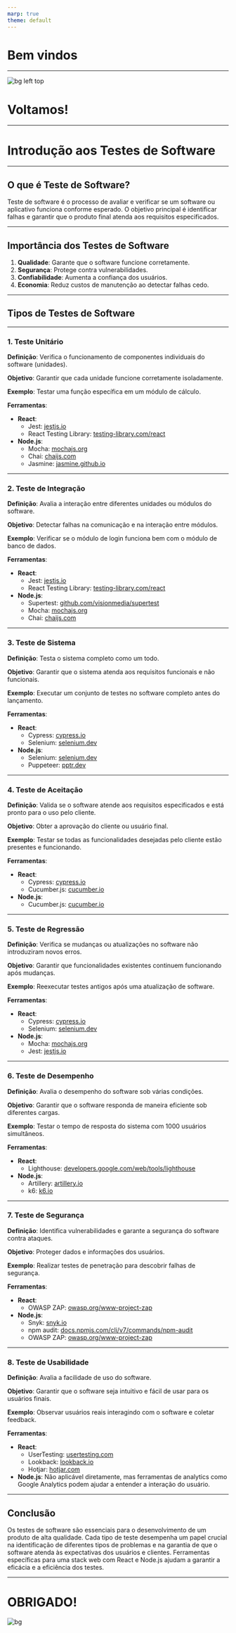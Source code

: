 ```yaml
---
marp: true
theme: default
---
```


# Bem vindos

--- 
![bg left top  ](./melhorar-seu-dia-2.gif)

# Voltamos!
---
# Introdução aos Testes de Software

---

## O que é Teste de Software?

Teste de software é o processo de avaliar e verificar se um software ou aplicativo funciona conforme esperado. O objetivo principal é identificar falhas e garantir que o produto final atenda aos requisitos especificados.

---

## Importância dos Testes de Software

1. **Qualidade**: Garante que o software funcione corretamente.
2. **Segurança**: Protege contra vulnerabilidades.
3. **Confiabilidade**: Aumenta a confiança dos usuários.
4. **Economia**: Reduz custos de manutenção ao detectar falhas cedo.

---

## Tipos de Testes de Software

---

### 1. Teste Unitário

**Definição**: Verifica o funcionamento de componentes individuais do software (unidades).

**Objetivo**: Garantir que cada unidade funcione corretamente isoladamente.

**Exemplo**: Testar uma função específica em um módulo de cálculo.

**Ferramentas**:
- **React**:
  - Jest: [jestjs.io](https://jestjs.io)
  - React Testing Library: [testing-library.com/react](https://testing-library.com/react)
- **Node.js**:
  - Mocha: [mochajs.org](https://mochajs.org)
  - Chai: [chaijs.com](https://www.chaijs.com)
  - Jasmine: [jasmine.github.io](https://jasmine.github.io)

---

### 2. Teste de Integração

**Definição**: Avalia a interação entre diferentes unidades ou módulos do software.

**Objetivo**: Detectar falhas na comunicação e na interação entre módulos.

**Exemplo**: Verificar se o módulo de login funciona bem com o módulo de banco de dados.

**Ferramentas**:
- **React**:
  - Jest: [jestjs.io](https://jestjs.io)
  - React Testing Library: [testing-library.com/react](https://testing-library.com/react)
- **Node.js**:
  - Supertest: [github.com/visionmedia/supertest](https://github.com/visionmedia/supertest)
  - Mocha: [mochajs.org](https://mochajs.org)
  - Chai: [chaijs.com](https://www.chaijs.com)

---

### 3. Teste de Sistema

**Definição**: Testa o sistema completo como um todo.

**Objetivo**: Garantir que o sistema atenda aos requisitos funcionais e não funcionais.

**Exemplo**: Executar um conjunto de testes no software completo antes do lançamento.

**Ferramentas**:
- **React**:
  - Cypress: [cypress.io](https://www.cypress.io)
  - Selenium: [selenium.dev](https://www.selenium.dev)
- **Node.js**:
  - Selenium: [selenium.dev](https://www.selenium.dev)
  - Puppeteer: [pptr.dev](https://pptr.dev)

---

### 4. Teste de Aceitação

**Definição**: Valida se o software atende aos requisitos especificados e está pronto para o uso pelo cliente.

**Objetivo**: Obter a aprovação do cliente ou usuário final.

**Exemplo**: Testar se todas as funcionalidades desejadas pelo cliente estão presentes e funcionando.

**Ferramentas**:
- **React**:
  - Cypress: [cypress.io](https://www.cypress.io)
  - Cucumber.js: [cucumber.io](https://cucumber.io/docs/installation/javascript/)
- **Node.js**:
  - Cucumber.js: [cucumber.io](https://cucumber.io/docs/installation/javascript/)

---

### 5. Teste de Regressão

**Definição**: Verifica se mudanças ou atualizações no software não introduziram novos erros.

**Objetivo**: Garantir que funcionalidades existentes continuem funcionando após mudanças.

**Exemplo**: Reexecutar testes antigos após uma atualização de software.

**Ferramentas**:
- **React**:
  - Cypress: [cypress.io](https://www.cypress.io)
  - Selenium: [selenium.dev](https://www.selenium.dev)
- **Node.js**:
  - Mocha: [mochajs.org](https://mochajs.org)
  - Jest: [jestjs.io](https://jestjs.io)

---

### 6. Teste de Desempenho

**Definição**: Avalia o desempenho do software sob várias condições.

**Objetivo**: Garantir que o software responda de maneira eficiente sob diferentes cargas.

**Exemplo**: Testar o tempo de resposta do sistema com 1000 usuários simultâneos.

**Ferramentas**:
- **React**:
  - Lighthouse: [developers.google.com/web/tools/lighthouse](https://developers.google.com/web/tools/lighthouse)
- **Node.js**:
  - Artillery: [artillery.io](https://artillery.io)
  - k6: [k6.io](https://k6.io)

---

### 7. Teste de Segurança

**Definição**: Identifica vulnerabilidades e garante a segurança do software contra ataques.

**Objetivo**: Proteger dados e informações dos usuários.

**Exemplo**: Realizar testes de penetração para descobrir falhas de segurança.

**Ferramentas**:
- **React**:
  - OWASP ZAP: [owasp.org/www-project-zap](https://owasp.org/www-project-zap)
- **Node.js**:
  - Snyk: [snyk.io](https://snyk.io)
  - npm audit: [docs.npmjs.com/cli/v7/commands/npm-audit](https://docs.npmjs.com/cli/v7/commands/npm-audit)
  - OWASP ZAP: [owasp.org/www-project-zap](https://owasp.org/www-project-zap)

---

### 8. Teste de Usabilidade

**Definição**: Avalia a facilidade de uso do software.

**Objetivo**: Garantir que o software seja intuitivo e fácil de usar para os usuários finais.

**Exemplo**: Observar usuários reais interagindo com o software e coletar feedback.

**Ferramentas**:
- **React**:
  - UserTesting: [usertesting.com](https://www.usertesting.com)
  - Lookback: [lookback.io](https://www.lookback.io)
  - Hotjar: [hotjar.com](https://www.hotjar.com)
- **Node.js**: Não aplicável diretamente, mas ferramentas de analytics como Google Analytics podem ajudar a entender a interação do usuário.

---

## Conclusão

Os testes de software são essenciais para o desenvolvimento de um produto de alta qualidade. Cada tipo de teste desempenha um papel crucial na identificação de diferentes tipos de problemas e na garantia de que o software atenda às expectativas dos usuários e clientes. Ferramentas específicas para uma stack web com React e Node.js ajudam a garantir a eficácia e a eficiência dos testes.



---
# OBRIGADO!
![bg](./melhorar-seu-dia-1.gif)